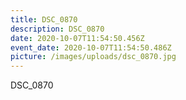 ```yaml
---
title: DSC_0870
description: DSC_0870
date: 2020-10-07T11:54:50.456Z
event_date: 2020-10-07T11:54:50.486Z
picture: /images/uploads/dsc_0870.jpg
---
```

DSC_0870